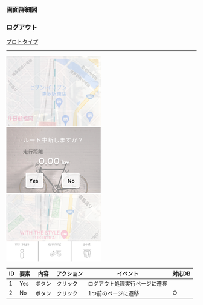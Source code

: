 ### 画面詳細図
### ログアウト
[プロトタイプ](https://www.figma.com/file/YLXi0XXJfyq6239uKAU8LF/cyclinger?node-id=0%3A1)
*****
<img src="./image/中断.png" width="250">

|ID|要素|内容|アクション|イベント|対応DB|
|--|----|----|---------|--------|------|
|1|Yes|ボタン|クリック|ログアウト処理実行ページに遷移||
|2|No|ボタン|クリック|1つ前のページに遷移|○|

